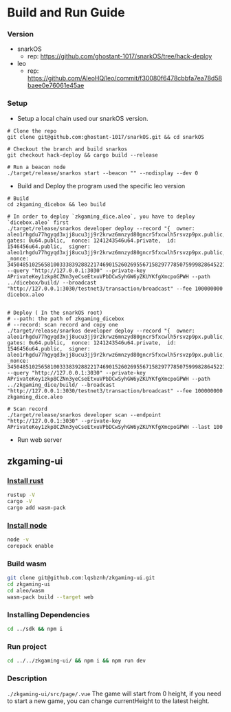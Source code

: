 # Build and Run Guide
### Version

- snarkOS
  - rep: https://github.com/ghostant-1017/snarkOS/tree/hack-deploy
- leo
  - rep: https://github.com/AleoHQ/leo/commit/f30080f6478cbbfa7ea78d58baee0e76061e45ae



### Setup 

- Setup a local chain used our snarkOS version.

```shell
# Clone the repo
git clone git@github.com:ghostant-1017/snarkOS.git && cd snarkOS

# Checkout the branch and build snarkos
git checkout hack-deploy && cargo build --release

# Run a beacon node 
./target/release/snarkos start --beacon "" --nodisplay --dev 0
```

- Build and Deploy the program used the specific leo version

```shell
# Build
cd zkgaming_dicebox && leo build

# In order to deploy `zkgaming_dice.aleo`, you have to deploy `dicebox.aleo` first
./target/release/snarkos developer deploy --record "{  owner: aleo1rhgdu77hgyqd3xjj8ucu3jj9r2krwz6mnzyd80gncr5fxcwlh5rsvzp9px.public,  gates: 0u64.public,  nonce: 1241243546u64.private,  id: 1546456u64.public,  signer: aleo1rhgdu77hgyqd3xjj8ucu3jj9r2krwz6mnzyd80gncr5fxcwlh5rsvzp9px.public,  _nonce: 3450485102565810033383928822174690152602695567158297778507599982864522135816group.public}" --query "http://127.0.0.1:3030" --private-key APrivateKey1zkp8CZNn3yeCseEtxuVPbDCwSyhGW6yZKUYKfgXmcpoGPWH --path ../dicebox/build/ --broadcast "http://127.0.0.1:3030/testnet3/transaction/broadcast" --fee 100000000 dicebox.aleo


# Deploy ( In the snarkOS root)
# --path: the path of zkgaming_dicebox
# --record: scan record and copy one
./target/release/snarkos developer deploy --record "{  owner: aleo1rhgdu77hgyqd3xjj8ucu3jj9r2krwz6mnzyd80gncr5fxcwlh5rsvzp9px.public,  gates: 0u64.public,  nonce: 1241243546u64.private,  id: 1546456u64.public,  signer: aleo1rhgdu77hgyqd3xjj8ucu3jj9r2krwz6mnzyd80gncr5fxcwlh5rsvzp9px.public,  _nonce: 3450485102565810033383928822174690152602695567158297778507599982864522135816group.public}" --query "http://127.0.0.1:3030" --private-key APrivateKey1zkp8CZNn3yeCseEtxuVPbDCwSyhGW6yZKUYKfgXmcpoGPWH --path ../zkgaming_dice/build/ --broadcast "http://127.0.0.1:3030/testnet3/transaction/broadcast" --fee 100000000 zkgaming_dice.aleo

# Scan record
./target/release/snarkos developer scan --endpoint "http://127.0.0.1:3030" --private-key APrivateKey1zkp8CZNn3yeCseEtxuVPbDCwSyhGW6yZKUYKfgXmcpoGPWH --last 100
```

- Run web server

## zkgaming-ui

### [Install rust](https://rustup.rs/)
``` bash
rustup -V
cargo -V
cargo add wasm-pack
```

### [Install node](https://nodejs.org/en)
``` bash
node -v
corepack enable
```

### Build wasm
``` bash
git clone git@github.com:lqsbznh/zkgaming-ui.git
cd zkgaming-ui
cd aleo/wasm
wasm-pack build --target web
```

### Installing Dependencies
```bash
cd ../sdk && npm i
```

### Run project
```bash
cd ../../zkgaming-ui/ && npm i && npm run dev
```

### Description
`./zkgaming-ui/src/page/.vue`
The game will start from 0 height, if you need to start a new game, you can change currentHeight to the latest height.